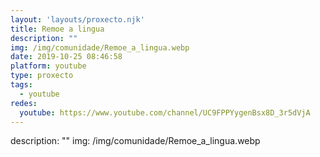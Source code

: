 ```yaml
---
layout: 'layouts/proxecto.njk'
title: Remoe a lingua
description: ""
img: /img/comunidade/Remoe_a_lingua.webp
date: 2019-10-25 08:46:58
platform: youtube
type: proxecto
tags:
  - youtube
redes:
  youtube: https://www.youtube.com/channel/UC9FPPYygenBsx8D_3r5dVjA
---
```

description: ""
img: /img/comunidade/Remoe_a_lingua.webp
